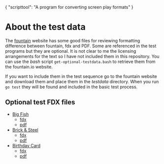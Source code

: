 {
    "scripttool": "A program for converting screen play formats"
}

# About the test data

The [fountain](https://fountain.io) website has some good files 
for reviewing formatting difference between fountain, fdx and 
PDF. Some are referenced in the test programs but they are 
optional.  It is not clear to me the licensing arrangements for 
the text so I have not included them in this repository. You can 
use the *bash* script `get-optional-testdata.bash` to retrieve 
them from the fountain.io website.

If you want to include them in the test sequence go to the 
fountain website and download them and place them in the _testdata_ 
directory.  When you run `go test` they will be found and included 
in the basic test process.

## Optional test FDX files

+ [Big Fish](https://fountain.io/_downloads/Big%20Fish.fountain)
    + [fdx](https://fountain.io/_downloads/Big%20Fish.fdx)
    + [pdf](https://fountain.io/_downloads/Big%20Fish.pdf) 
+ [Brick & Steel](https://fountain.io/_downloads/Brick%20&%20Steel.fountain)
    + [fdx](https://fountain.io/_downloads/Brick%20&%20Steel.fdx)
    + [pdf](https://fountain.io/_downloads/Brick%20&%20Steel.pdf)
+ [Birthday Card](https://fountain.io/_downloads/The%20Last%20Birthday%20Card.fountain)
    + [fdx](https://fountain.io/_downloads/The%20Last%20Birthday%20Card.fdx)
    + [pdf](https://fountain.io/_downloads/The%20Last%20Birthday%20Card.pdf)

